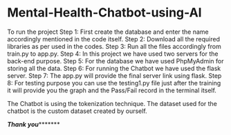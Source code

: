 # Mental-Health-Chatbot-using-AI
To run the project 
Step 1: First create the database and enter the name accordingly mentioned in the code itself.
Step 2: Download all the required libraries as per used in the codes.
Step 3: Run all the files accordingly from train.py to app.py.
Step 4: In this project we have used two servers for the back-end purpose.
Step 5: For the database we have used PhpMyAdmin for storing all the data.
Step 6: For running the Chatbot we have used the flask server.
Step 7: The app.py will provide the final server link using flask.
Step 8: For testing purpose you can use the testing1.py file just after the training it will provide you the graph and the Pass/Fail record in the terminal itself.

The Chatbot is using the tokenization technique.
The dataset used for the chatbot is the custom dataset created by ourself.

*******************Thank you**************************
